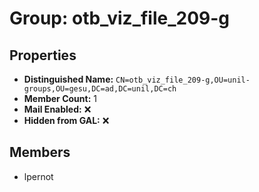 # Group: otb_viz_file_209-g

## Properties

- **Distinguished Name:** `CN=otb_viz_file_209-g,OU=unil-groups,OU=gesu,DC=ad,DC=unil,DC=ch`
- **Member Count:** 1
- **Mail Enabled:** ❌
- **Hidden from GAL:** ❌

## Members

- lpernot
